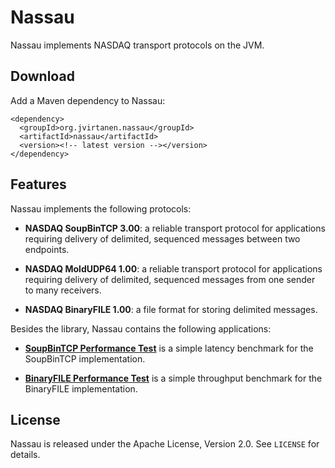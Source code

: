 Nassau
======

Nassau implements NASDAQ transport protocols on the JVM.


Download
--------

Add a Maven dependency to Nassau:

    <dependency>
      <groupId>org.jvirtanen.nassau</groupId>
      <artifactId>nassau</artifactId>
      <version><!-- latest version --></version>
    </dependency>


Features
--------

Nassau implements the following protocols:

  - **NASDAQ SoupBinTCP 3.00**: a reliable transport protocol for applications
    requiring delivery of delimited, sequenced messages between two endpoints.

  - **NASDAQ MoldUDP64 1.00**: a reliable transport protocol for applications
    requiring delivery of delimited, sequenced messages from one sender to
    many receivers.

  - **NASDAQ BinaryFILE 1.00**: a file format for storing delimited messages.

Besides the library, Nassau contains the following applications:

  - [**SoupBinTCP Performance Test**](nassau-soupbintcp-perf-test) is a simple
    latency benchmark for the SoupBinTCP implementation.

  - [**BinaryFILE Performance Test**](nassau-binaryfile-perf-test) is a simple
    throughput benchmark for the BinaryFILE implementation.


License
-------

Nassau is released under the Apache License, Version 2.0. See `LICENSE` for
details.

